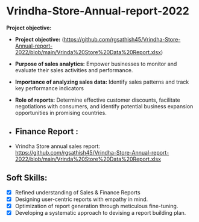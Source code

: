 # Vrindha-Store-Annual-report-2022
**Project objective:** 
- **Project objective:** (https://github.com/rgsathish45/Vrindha-Store-Annual-report-2022/blob/main/Vrinda%20Store%20Data%20Report.xlsx)
- **Purpose of sales analytics:** Empower businesses to monitor and evaluate their sales activities and performance.
- **Importance of analyzing sales data:** Identify sales patterns and track key performance indicators
- **Role of reports:** Determine effective customer discounts, facilitate negotiations with consumers, and identify potential business expansion opportunities in promising countries.

- ## Finance Report :

- Vrindha Store annual sales report: https://github.com/rgsathish45/Vrindha-Store-Annual-report-2022/blob/main/Vrinda%20Store%20Data%20Report.xlsx


## Soft Skills:
- [x]	Refined understanding of Sales & Finance Reports
- [x]	Designing user-centric reports with empathy in mind.
- [x]	Optimization of report generation through meticulous fine-tuning.
- [x]	Developing a systematic approach to devising a report building plan.
